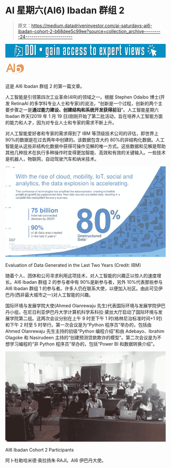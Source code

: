 # AI 星期六(AI6) Ibadan 群组 2

> 原文：<https://medium.datadriveninvestor.com/ai-saturdays-ai6-ibadan-cohort-2-b68dee5c99ee?source=collection_archive---------24----------------------->

[![](img/4c75af2699c26bf20ab39b41db9a36f1.png)](http://www.track.datadriveninvestor.com/1B9E)![](img/3e9de422cad6fdb01f541b673fe9c38c.png)

这是 AI6 Ibadan 群组 2 的第一篇文章。

人工智能是引领第四次工业革命(4IR)的领域之一。根据 Stephen Odaibo 博士(开发 RetinaAI 的多学科专业人士和专家)的说法，“创新是一个过程，创新的两个主要步骤之一是**通过能力建设、创建结构和系统开发获得前沿**”。人工智能星期六 Ibadan 昨天(2019 年 1 月 19 日)刚刚开始了第二批活动，旨在培养人工智能方面的能力和人才，因为对专业人士和专家的需求不断上升。

对人工智能爱好者和专家的需求得到了 IBM 等顶级技术公司的评估，即世界上 90%的数据是在过去两年中创建的。该数据包含大约 80%的非结构化数据。人工智能是从这些非结构化数据中获得可操作见解的唯一方式。这些数据和见解是帮助其他几种技术在执行多种操作时变得更加智能、高效和有效的关键输入。一些技术是机器人，物联网，自动驾驶汽车和纳米技术。

![](img/e903024b2a562bdd8df409a74dd85781.png)

Evaluation of Data Generated in the Last Two Years (Credit: IBM)

随着个人、团体和公司寻求利用这项技术，对人工智能的兴趣正以惊人的速度增长。AI6 Ibadan 群组 2 的参与者中有 90%是新参与者，另外 10%代表那些参与 AI6 Ibadan 群组 1 的参与者。许多人仍在联系大使，以便加入社区。由此可见伊巴丹(西非最大城市之一)对人工智能的兴趣。

国际环境与发展学院大使(Ahmed Olanrewaju 先生)代表国际环境与发展学院伊巴丹小组，在尼日利亚伊巴丹大学计算机科学系科拉·黛丝大厅启动了国际环境与发展学院第二组。这两次会议分别在上午 9 时至下午 1 时(格林尼治标准时间+1 时)和下午 2 时至 5 时举行。第一次会议是为“Python 程序员”举办的，包括由 Ahmed Olanrewaju 先生主持的初级“Python 编程介绍”和由 Adebayo、Ibrahim Olagoke 和 Nasirudeen 主持的“创建预测贷款欺诈的模型”。第二次会议是为不想学习编程的“非 Python 程序员”举办的，包括“Power BI 和数据转换介绍”。

![](img/41d8512f538c43b6f1dabab8868f82a2.png)

AI6 Ibadan Cohort 2 Participants

阿卜杜勒哈米德·奥拉扬朱·RAJI。AI6 伊巴丹大使。